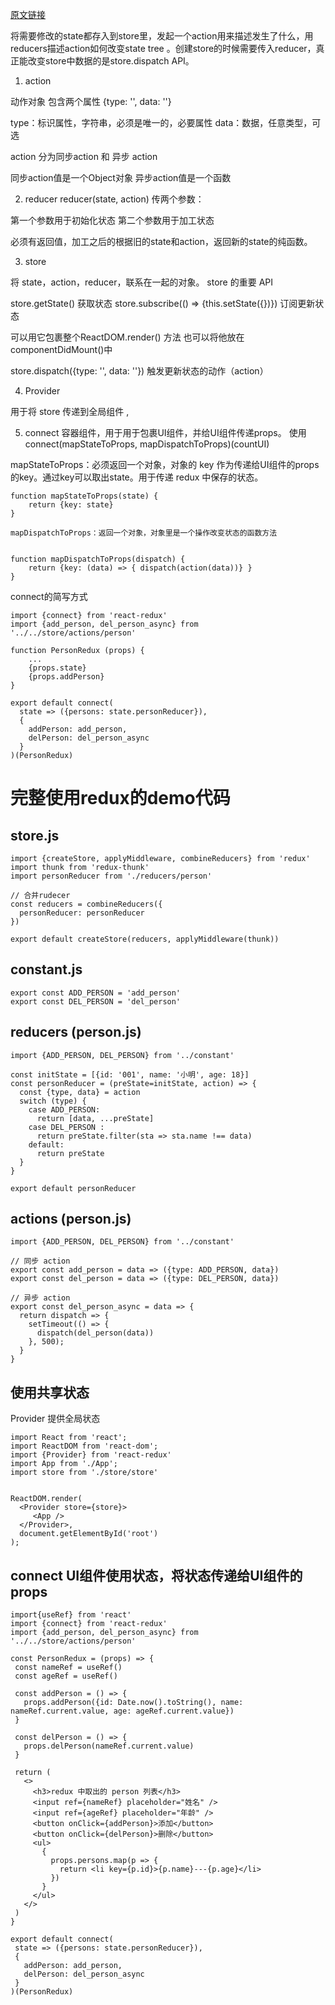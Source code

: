 [原文链接](https://juejin.cn/post/6844903722233888782)

将需要修改的state都存入到store里，发起一个action用来描述发生了什么，用reducers描述action如何改变state tree 。创建store的时候需要传入reducer，真正能改变store中数据的是store.dispatch API。

1. action

动作对象
包含两个属性  {type: '', data: ''}

type：标识属性，字符串，必须是唯一的，必要属性
data：数据，任意类型，可选

action 分为同步action 和 异步 action

同步action值是一个Object对象
异步action值是一个函数

2. reducer
reducer(state, action)
传两个参数：

第一个参数用于初始化状态
第二个参数用于加工状态

必须有返回值，加工之后的根据旧的state和action，返回新的state的纯函数。

3. store

将 state，action，reducer，联系在一起的对象。
store 的重要 API

store.getState() 获取状态
store.subscribe(() => {this.setState({})})  订阅更新状态

可以用它包裹整个ReactDOM.render() 方法
也可以将他放在 componentDidMount()中


store.dispatch({type: '', data: ''}) 触发更新状态的动作（action）

4. Provider

用于将 store 传递到全局组件
<Provider store={store}>
      <App />
 </Provider>,

5. connect
容器组件，用于用于包裹UI组件，并给UI组件传递props。
使用 connect(mapStateToProps, mapDispatchToProps)(countUI)

mapStateToProps：必须返回一个对象，对象的 key 作为传递给UI组件的props的key。通过key可以取出state。用于传递 redux 中保存的状态。
```
function mapStateToProps(state) { 
    return {key: state} 
}

mapDispatchToProps：返回一个对象，对象里是一个操作改变状态的函数方法


function mapDispatchToProps(dispatch) { 
    return {key: (data) => { dispatch(action(data))} } 
}
```
connect的简写方式
```
import {connect} from 'react-redux'
import {add_person, del_person_async} from '../../store/actions/person'

function PersonRedux (props) {
    ...
    {props.state}
    {props.addPerson}
}

export default connect(
  state => ({persons: state.personReducer}),
  {
    addPerson: add_person,
    delPerson: del_person_async
  }
)(PersonRedux)
```

# 完整使用redux的demo代码

## store.js

```
import {createStore, applyMiddleware, combineReducers} from 'redux'
import thunk from 'redux-thunk'
import personReducer from './reducers/person'

// 合并rudecer
const reducers = combineReducers({
  personReducer: personReducer
})

export default createStore(reducers, applyMiddleware(thunk))
```
## constant.js
```
export const ADD_PERSON = 'add_person'
export const DEL_PERSON = 'del_person'
```

## reducers (person.js)

```
import {ADD_PERSON, DEL_PERSON} from '../constant'

const initState = [{id: '001', name: '小明', age: 18}]
const personReducer = (preState=initState, action) => {
  const {type, data} = action
  switch (type) {
    case ADD_PERSON:
      return [data, ...preState]
    case DEL_PERSON :
      return preState.filter(sta => sta.name !== data)
    default:
      return preState
  }
}

export default personReducer
```

## actions (person.js)
```
import {ADD_PERSON, DEL_PERSON} from '../constant'

// 同步 action
export const add_person = data => ({type: ADD_PERSON, data})
export const del_person = data => ({type: DEL_PERSON, data})

// 异步 action
export const del_person_async = data => {
  return dispatch => {
    setTimeout(() => {
      dispatch(del_person(data))
    }, 500);
  }
}
```
## 使用共享状态
Provider 提供全局状态
```
import React from 'react';
import ReactDOM from 'react-dom';
import {Provider} from 'react-redux'
import App from './App';
import store from './store/store'


ReactDOM.render(
  <Provider store={store}>
     <App />
  </Provider>,
  document.getElementById('root')
);
```
## connect UI组件使用状态，将状态传递给UI组件的props
```
import{useRef} from 'react'
import {connect} from 'react-redux'
import {add_person, del_person_async} from '../../store/actions/person'

const PersonRedux = (props) => {
 const nameRef = useRef()
 const ageRef = useRef()

 const addPerson = () => {
   props.addPerson({id: Date.now().toString(), name: nameRef.current.value, age: ageRef.current.value})
 }

 const delPerson = () => {
   props.delPerson(nameRef.current.value)
 } 

 return (
   <>
     <h3>redux 中取出的 person 列表</h3>
     <input ref={nameRef} placeholder="姓名" />
     <input ref={ageRef} placeholder="年龄" />
     <button onClick={addPerson}>添加</button>
     <button onClick={delPerson}>删除</button>
     <ul>
       {
         props.persons.map(p => {
           return <li key={p.id}>{p.name}---{p.age}</li>
         })
       }
     </ul>
   </>
 )
}

export default connect(
 state => ({persons: state.personReducer}),
 {
   addPerson: add_person,
   delPerson: del_person_async
 }
)(PersonRedux)
```
